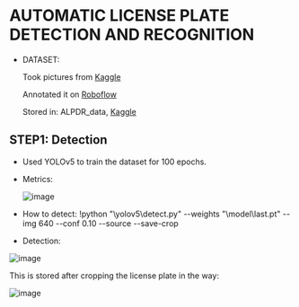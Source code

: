 # AUTOMATIC LICENSE PLATE DETECTION AND RECOGNITION

- DATASET:
  
  Took pictures from [Kaggle](https://www.kaggle.com/datasets/andrewmvd/car-plate-detection)
  
  Annotated it on [Roboflow](https://app.roboflow.com/)
  
  Stored in: ALPDR_data, [Kaggle](https://www.kaggle.com/datasets/sinha05/alpdr-dataset)

## STEP1: Detection
- Used YOLOv5 to train the dataset for 100 epochs.
- Metrics:
  
  ![image](https://github.com/user-attachments/assets/6e5a29a6-d4ea-4224-aaf8-419ee1ff7147)

- How to detect:
!python "\yolov5\detect.py" --weights "\model\last.pt" --img 640 --conf 0.10 --source <img-path> --save-crop

- Detection:
  
![image](https://github.com/user-attachments/assets/8927d8df-9776-4a33-acc3-03a920746fb7)


This is stored after cropping the license plate in the way:


![image](https://github.com/user-attachments/assets/ac39db58-eb97-4d7e-882a-7114897c9946)

